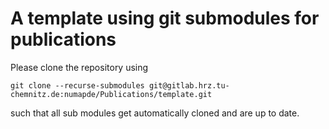 # A template using git submodules for publications

Please clone the repository using

````
git clone --recurse-submodules git@gitlab.hrz.tu-chemnitz.de:numapde/Publications/template.git 
````

such that all sub modules get automatically cloned and are up to date.